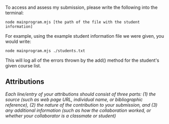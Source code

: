 To access and assess my submission, please write the following into the terminal:

    node mainprogram.mjs [the path of the file with the student information]

For example, using the example student information file we were given, you would write:

    node mainprogram.mjs ./students.txt

This will log all of the errors thrown by the add() method for the student's given course list.

## Attributions

_Each line/entry of your attributions should consist of three parts: (1) the source (such as web page URL, individual name, or bibliographic reference), (2) the nature of the contribution to your submission, and (3) any additional information (such as how the collaboration worked, or whether your collaborator is a classmate or student)_
